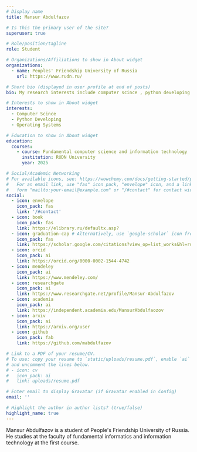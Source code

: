 ```yaml
---
# Display name
title: Mansur Abdulfazov

# Is this the primary user of the site?
superuser: true

# Role/position/tagline
role: Student

# Organizations/Affiliations to show in About widget
organizations:
  - name: Peoples' Friendship University of Russia
    url: https://www.rudn.ru/

# Short bio (displayed in user profile at end of posts)
bio: My research interests include computer scince , python developing and operating systems.

# Interests to show in About widget
interests:
  - Computer Scince 
  - Python Developing
  - Operating Systems

# Education to show in About widget
education:
  courses:
    - course: Fundamental computer science and information technology
      institution: RUDN University
      year: 2025

# Social/Academic Networking
# For available icons, see: https://wowchemy.com/docs/getting-started/page-builder/#icons
#   For an email link, use "fas" icon pack, "envelope" icon, and a link in the
#   form "mailto:your-email@example.com" or "/#contact" for contact widget.
social:
  - icon: envelope
    icon_pack: fas
    link: '/#contact'
  - icon: book
    icon_pack: fas
    link: https://elibrary.ru/defaultx.asp?
  - icon: graduation-cap # Alternatively, use `google-scholar` icon from `ai` icon pack
    icon_pack: fas
    link: https://scholar.google.com/citations?view_op=list_works&hl=ru&authuser=1&user=1bCVomwAAAAJ
  - icon: orcid
    icon_pack: ai
    link: https://orcid.org/0000-0002-1544-4742
  - icon: mendeley
    icon_pack: ai
    link: https://www.mendeley.com/
  - icon: researchgate
    icon_pack: ai
    link: https://www.researchgate.net/profile/Mansur-Abdulfazov
  - icon: academia
    icon_pack: ai
    link: https://independent.academia.edu/MansurAbdulfaozov
  - icon: arxiv
    icon_pack: ai
    link: https://arxiv.org/user
  - icon: github
    icon_pack: fab
    link: https://github.com/mabdulfazov

# Link to a PDF of your resume/CV.
# To use: copy your resume to `static/uploads/resume.pdf`, enable `ai` icons in `params.toml`,
# and uncomment the lines below.
# - icon: cv
#   icon_pack: ai
#   link: uploads/resume.pdf

# Enter email to display Gravatar (if Gravatar enabled in Config)
email: ''

# Highlight the author in author lists? (true/false)
highlight_name: true
---
```


Mansur Abdulfazov is a student of People's Friendship University of Russia. He studies at the faculty of fundamental informatics and information technology at the first course.

